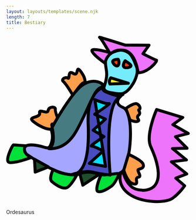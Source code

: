 ```yaml
---
layout: layouts/templates/scene.njk
length: 7
title: Bestiary
---
```


<svg xmlns="http://www.w3.org/2000/svg" xml:space="preserve" style="fill-rule:evenodd;clip-rule:evenodd;stroke-linecap:round;stroke-linejoin:round;stroke-miterlimit:1.5" viewBox="0 0 140 127">
<path d="M869.019 173.751s-60.195 6.972-65.331 44.667c-5.135 37.695 16.906 46.51-6.005 113.997.792-.497-14.273 20.229 30 28 44.273 7.771 56.492 8.591 78.669-15.997 22.177-24.589 44.753-69.758 32.003-99.333-12.75-29.576-20.995-68.862-69.336-71.334Z" style="fill:#74ecfc;stroke:#000;stroke-width:13px" transform="matrix(.17284 0 0 .17284 -63.555 -19.185)"/><path d="m826.352 295.085 76.669 24-80.666 3.333s-7.474-14.104 3.997-27.333Z" style="fill:#ffeb00;stroke:#000;stroke-width:13px" transform="matrix(.17284 0 0 .17284 -63.555 -19.185)"/><path d="M858.355 213.751s-38.617.214-18 22c20.617 21.787 26.601-9.679 18-22ZM889.019 220.418s-24.044 35.325 12 30c36.044-5.326-12.003-28.789-12-30Z" style="fill:#ff3c00;stroke:#000;stroke-width:13px" transform="matrix(.17284 0 0 .17284 -63.555 -19.185)"/><path d="M802.352 232.418s-55.456-38.719-58.664-55.333c-3.208-16.615 76.664 7.333 76.664 7.333s-37.054-62.951-43.333-66.667c-6.279-3.716 112 34 112 34l104.667.667-26.667 37.333s50.431 25.477 58.671 28c8.24 2.524-35.741 54.667-80.002 55.334-.409-.615-8.708-89.555-62-98.667-53.292-9.112-84.411 37.503-81.336 58Z" style="fill:#ef74fc;stroke:#000;stroke-width:13px" transform="matrix(.17284 0 0 .17284 -63.555 -19.185)"/><path d="M791.686 325.085c1.881 1.708-9.274 28.343 39.33 40.664 48.604 12.32 48.67 1.336 48.67 1.336s-53.269 36.32 0 58c53.268 21.679 34.283 255.867-5.331 282.666-39.615 26.8-91.331 14.511-138.005 2.664-46.675-11.846-64.969 65.821-282.667-82.666-3.654-1.573-26.466-42.849 33.336-37.998 59.802 4.852 67.641 32.607 80.669-15.333 13.029-47.94-25.661-70.604 15.333-77.333 40.995-6.73 81.628-166.532 122.665-177.334 41.036-10.802 66.174-12.666 86 5.334Z" style="fill:#a4a6ff;stroke:#000;stroke-width:13px" transform="matrix(.17284 0 0 .17284 -63.555 -19.185)"/><path d="M660.35 372.415s-30.435-51.25-41.998-60.664c-11.562-9.414 8.188-22.536 19.331-15.336 11.143 7.201-2.484-37.578 24.003-20.664 26.487 16.914 8.578-41.518 33.335-8 24.758 33.518 17.334 50.667 17.334 50.667s-4.055-19-52.005 53.997ZM599.021 485.085s-17.486-41.198-16-52.667c1.487-11.469-27.807-13.227-31.333 6-3.526 19.226-41.276-10.781-37.333 11.333 3.943 22.115-54.57 14.183-28.672 35.998 25.898 21.815 61.284 36.424 78 34.666 16.716-1.758-5.784-23.729 9.338-22.664 15.123 1.065 26-12.666 26-12.666Z" style="fill:#ff9e4b;stroke:#000;stroke-width:13px" transform="matrix(.17284 0 0 .17284 -63.555 -19.185)"/><path d="M451.683 593.082s-50.258-3.755-52.662-3.997c-2.403-.243-34.328 61.255-22 74.666 12.329 13.412 100.667-19.333 100.667-19.333s-43.237-17.656-26.005-51.336Z" style="fill:#00e13a;stroke:#000;stroke-width:13px" transform="matrix(.17284 0 0 .17284 -63.555 -19.185)"/><path d="m491.686 651.751 3.33 56.664 57.339-22.664-60.669-34Z" style="fill:#1e4e2b;stroke:#000;stroke-width:13px" transform="matrix(.17284 0 0 .17284 -63.555 -19.185)"/><path d="M573.683 697.082s-20.13 40.422-5.995 52.669c14.136 12.248 43.091 32.659 62.667 28 19.575-4.659 47.328-57.336 47.328-57.336s-62.203 3.485-104-23.333Z" style="fill:#00e13a;stroke:#000;stroke-width:13px" transform="matrix(.17284 0 0 .17284 -63.555 -19.185)"/><path d="m690.355 715.751 13.331 50 70.669-46.666s-40.336-20.638-84-3.334Z" style="fill:#1e4e2b;stroke:#000;stroke-width:13px" transform="matrix(.17284 0 0 .17284 -63.555 -19.185)"/><path d="M783.688 719.085s-29.745 67.325-14.669 74c15.075 6.674 47.474-13.378 60.667-23.334 13.192-9.955 31.942-46.291 30.666-53.333-1.276-7.042-57.87 10.312-76.664 2.667Z" style="fill:#00e13a;stroke:#000;stroke-width:13px" transform="matrix(.17284 0 0 .17284 -63.555 -19.185)"/><path d="M892.355 429.751s34.622-26.273 48-20.666c13.377 5.606 17.836 22.445 9.997 25.333-7.838 2.888 11.669 13.237-2.666 24.667-14.336 11.429 10.125 21.849-3.331 26.666-13.456 4.818-34.005-6.002-34.005-6.002l-17.995-49.998ZM903.686 630.418s58.046 25.646 64.002 42.667c5.956 17.02-7.018 19.333-19.336 23.333-12.317 4 18.279 31.487-1.997 34.667-20.276 3.179 8.161 34.507-20.003 29.333-28.164-5.175-43.331-60.667-43.331-60.667l20.665-69.333Z" style="fill:#ff9e4b;stroke:#000;stroke-width:13px" transform="matrix(.17284 0 0 .17284 -63.555 -19.185)"/><path d="M869.021 715.751s-16.682 50.305 37.334 88.667c54.015 38.362 158.385 42.49 190.665 18.667s52.67-54.667 52.67-54.667l-38.67-33.333 48-18.667-67.34-53.336 66.01-7.997-61.33-50 63.99-1.334-50.66-50.666 55.99-14.003-67.32-38.664 43.33-31.333-114.67-34.667s-49.431 110.836-26 162c23.43 51.164 76.49 188.055-35.334 192-4.209-4.659-58.834 12.552-86-80 1.434-.891-10.665 7.333-10.665 7.333Z" style="fill:#ef74fc;stroke:#000;stroke-width:13px" transform="matrix(.17284 0 0 .17284 -63.555 -19.185)"/><path d="m795.686 339.085-9.336 1.33s-65.128 20.341-59.331 156.003c5.797 135.661-14.216 220.57-71.331 222.667 2.776-1.105 58.844-19.662 91.333-10.667 32.49 8.995 76.667 12.667 76.667 12.667s-31.14-312.951 44-342.667c-3.555-3.122-96.758-22.995-72.002-39.333Z" style="fill:#494bc0;stroke:#000;stroke-width:13px" transform="matrix(.17284 0 0 .17284 -63.555 -19.185)"/><path d="M751.683 407.082s49.719 20.307 62.003 17.336c12.283-2.971-62.67 46.664-62.67 46.664l46.672 21.336-53.338 48.664 47.338 28.003s-63.734 41.432-54.667 41.333c9.068-.099 51.334 21.333 51.334 21.333l-60.672 54.664 70.667 13.334-46.667-292.667Z" style="fill:#00dfff;stroke:#000;stroke-width:13px" transform="matrix(.17284 0 0 .17284 -62.755 -21.987)"/><path d="M553.683 605.082s68.247 13.542 118.672-71.997c50.424-85.539 82.299-196.469 112.664-195.334 1.367-1.778 8-12 8-12s-31.771-32.549-84.664-2.666c-52.893 29.882-139.336 189.333-139.336 189.333s19.812 80.315-15.336 92.664Z" style="fill:#467b82;stroke:#000;stroke-width:13px" transform="matrix(.17284 0 0 .17284 -63.555 -19.185)"/>
</svg>


Ordesaurus

